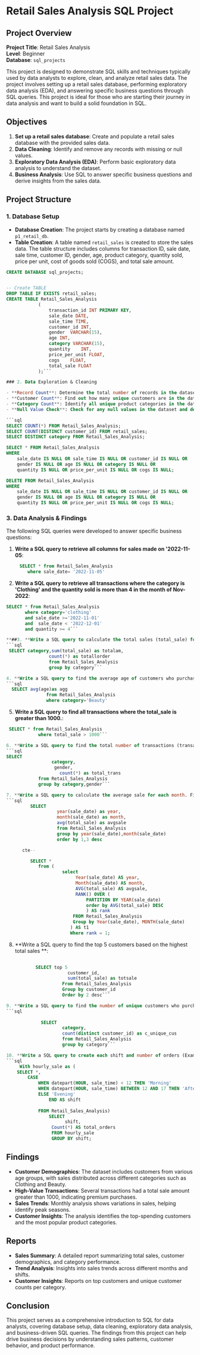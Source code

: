 # Retail Sales Analysis SQL Project

## Project Overview

**Project Title**: Retail Sales Analysis  
**Level**: Beginner  
**Database**: `sql_projects`

This project is designed to demonstrate SQL skills and techniques typically used by data analysts to explore, clean, and analyze retail sales data. The project involves setting up a retail sales database, performing exploratory data analysis (EDA), and answering specific business questions through SQL queries. This project is ideal for those who are starting their journey in data analysis and want to build a solid foundation in SQL.

## Objectives

1. **Set up a retail sales database**: Create and populate a retail sales database with the provided sales data.
2. **Data Cleaning**: Identify and remove any records with missing or null values.
3. **Exploratory Data Analysis (EDA)**: Perform basic exploratory data analysis to understand the dataset.
4. **Business Analysis**: Use SQL to answer specific business questions and derive insights from the sales data.

## Project Structure

### 1. Database Setup

- **Database Creation**: The project starts by creating a database named `p1_retail_db`.
- **Table Creation**: A table named `retail_sales` is created to store the sales data. The table structure includes columns for transaction ID, sale date, sale time, customer ID, gender, age, product category, quantity sold, price per unit, cost of goods sold (COGS), and total sale amount.

```sql
CREATE DATABASE sql_projects;


-- Create TABLE
DROP TABLE IF EXISTS retail_sales;
CREATE TABLE Retail_Sales_Analysis
            (
                transaction_id INT PRIMARY KEY,	
                sale_date DATE,	 
                sale_time TIME,	
                customer_id	INT,
                gender	VARCHAR(15),
                age	INT,
                category VARCHAR(15),	
                quantity	INT,
                price_per_unit FLOAT,	
                cogs	FLOAT,
                total_sale FLOAT
            );```

### 2. Data Exploration & Cleaning

- **Record Count**: Determine the total number of records in the dataset.
- **Customer Count**: Find out how many unique customers are in the dataset.
- **Category Count**: Identify all unique product categories in the dataset.
- **Null Value Check**: Check for any null values in the dataset and delete records with missing data.

```sql
SELECT COUNT(*) FROM Retail_Sales_Analysis;
SELECT COUNT(DISTINCT customer_id) FROM retail_sales;
SELECT DISTINCT category FROM Retail_Sales_Analysis;

SELECT * FROM Retail_Sales_Analysis
WHERE 
    sale_date IS NULL OR sale_time IS NULL OR customer_id IS NULL OR 
    gender IS NULL OR age IS NULL OR category IS NULL OR 
    quantity IS NULL OR price_per_unit IS NULL OR cogs IS NULL;

DELETE FROM Retail_Sales_Analysis
WHERE 
    sale_date IS NULL OR sale_time IS NULL OR customer_id IS NULL OR 
    gender IS NULL OR age IS NULL OR category IS NULL OR 
    quantity IS NULL OR price_per_unit IS NULL OR cogs IS NULL;
```

### 3. Data Analysis & Findings

The following SQL queries were developed to answer specific business questions:

1. **Write a SQL query to retrieve all columns for sales made on '2022-11-05**:
```sql
     SELECT * from Retail_Sales_Analysis
        where sale_date= '2022-11-05'
```

2. **Write a SQL query to retrieve all transactions where the category is 'Clothing' and the quantity sold is more than 4 in the month of Nov-2022**:
```sql
SELECT * from Retail_Sales_Analysis
	   where category='clothing' 
	   and sale_date >='2022-11-01'
	   and  sale_date < '2022-12-01'
	   and quantity >= 4```

**##3. **Write a SQL query to calculate the total sales (total_sale) for each category**:**
```sql
 SELECT category,sum(total_sale) as totalam, 
                count(*) as totallorder
                from Retail_Sales_Analysis
                group by category```

4. **Write a SQL query to find the average age of customers who purchased items from the 'Beauty' category**:
```sql
  SELECT avg(age)as agg 
               from Retail_Sales_Analysis
               where category='Beauty' 
```

5. **Write a SQL query to find all transactions where the total_sale is greater than 1000.**:
```sql
 SELECT * from Retail_Sales_Analysis
            where total_sale > 1000```

6. **Write a SQL query to find the total number of transactions (transaction_id) made by each gender in each category**:
```sql
SELECT 
                 category,
                  gender,
	                count(*) as total_trans
            from Retail_Sales_Analysis
            group by category,gender```

7. **Write a SQL query to calculate the average sale for each month. Find out best selling month in each year**:
```sql
         SELECT 
                   year(sale_date) as year,
                   month(sale_date) as month,
                   avg(total_sale) as avgsale
                   from Retail_Sales_Analysis
                   group by year(sale_date),month(sale_date)
                   order by 1,3 desc

      cte--

         SELECT * 
            from (
                     select 
                          Year(sale_date) AS year,
                          Month(sale_date) AS month,
                          AVG(total_sale) AS avgsale,
                          RANK() OVER (
                              PARTITION BY YEAR(sale_date)
                              order by AVG(total_sale) DESC
                              ) AS rank
                         FROM Retail_Sales_Analysis
                         Group by Year(sale_date), MONTH(sale_date)
                        ) AS t1
                        Where rank = 1;
```

8. **Write a SQL query to find the top 5 customers based on the highest total sales **:
```sql
           
           SELECT top 5
                       customer_id,
                       sum(total_sale) as totsale
                     From Retail_Sales_Analysis
                     Group by customer_id
                     Order by 2 desc```

9. **Write a SQL query to find the number of unique customers who purchased items from each category.**:
```sql
           
             SELECT  
                     category,
                     count(distinct customer_id) as c_unique_cus
                     from Retail_Sales_Analysis
                     group by category```

10. **Write a SQL query to create each shift and number of orders (Example Morning <12, Afternoon Between 12 & 17, Evening >17)**:
```sql
     With hourly_sale as (
    SELECT *,
        CASE
            WHEN datepart(HOUR, sale_time) < 12 THEN 'Morning'
            WHEN datepart(HOUR, sale_time) BETWEEN 12 AND 17 THEN 'Afternoon'
            ELSE 'Evening'
                END AS shift
            
			FROM Retail_Sales_Analysis)
                SELECT 
                      shift,
                 Count(*) AS total_orders    
                 FROM hourly_sale
                 GROUP BY shift;
```

## Findings

- **Customer Demographics**: The dataset includes customers from various age groups, with sales distributed across different categories such as Clothing and Beauty.
- **High-Value Transactions**: Several transactions had a total sale amount greater than 1000, indicating premium purchases.
- **Sales Trends**: Monthly analysis shows variations in sales, helping identify peak seasons.
- **Customer Insights**: The analysis identifies the top-spending customers and the most popular product categories.

## Reports

- **Sales Summary**: A detailed report summarizing total sales, customer demographics, and category performance.
- **Trend Analysis**: Insights into sales trends across different months and shifts.
- **Customer Insights**: Reports on top customers and unique customer counts per category.

## Conclusion

This project serves as a comprehensive introduction to SQL for data analysts, covering database setup, data cleaning, exploratory data analysis, and business-driven SQL queries. The findings from this project can help drive business decisions by understanding sales patterns, customer behavior, and product performance.

